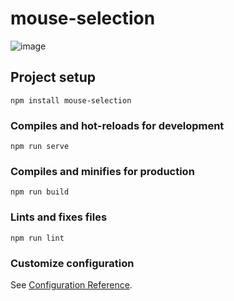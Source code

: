 # mouse-selection

![image](https://github.com/lison16/mouse-selection/blob/master/demo.gif)

## Project setup

```
npm install mouse-selection
```

### Compiles and hot-reloads for development

```
npm run serve
```

### Compiles and minifies for production

```
npm run build
```

### Lints and fixes files

```
npm run lint
```

### Customize configuration

See [Configuration Reference](https://cli.vuejs.org/config/).
